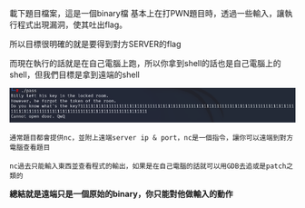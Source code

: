 載下題目檔案，這是一個binary檔
基本上在打PWN題目時，透過一些輸入，讓執行程式出現漏洞，使其吐出flag。

所以目標很明確的就是要得到對方SERVER的flag

而現在執行的話就是在自己電腦上跑，所以你拿到shell的話也是自己電腦上的shell，但我們目標是拿到遠端的shell

![pwn](https://github.com/Trinity-SYT-SECURITY/PWN/raw/main/pass/execpass.png)

    通常題目都會提供nc，並附上遠端server ip & port，nc是一個指令，讓你可以遠端到對方電腦查看題目

    nc過去只能輸入東西並查看程式的輸出，如果是在自己電腦的話就可以用GDB去追或是patch之類的

**總結就是遠端只是一個原始的binary，你只能對他做輸入的動作**
